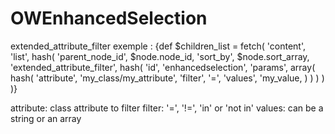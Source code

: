 OWEnhancedSelection
===============

extended_attribute_filter exemple :
{def $children_list = fetch( 'content', 'list', hash( 
        'parent_node_id', $node.node_id,
        'sort_by', $node.sort_array,
        'extended_attribute_filter', hash(
            'id', 'enhancedselection',
            'params', array(
                hash( 
                    'attribute', 'my_class/my_attribute',
                    'filter', '=',
                    'values', 'my_value,
                )
            )
        ) 
    ) )}

attribute: class attribute to filter
filter: '=', '!=', 'in' or 'not in'
values: can be a string or an array
